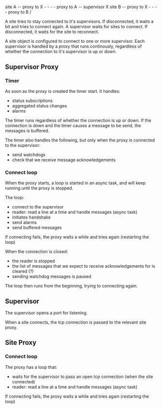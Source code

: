 # 

site A -- proxy to X - - - - proxy to A -- supervisor X
site B --	proxy to X - - - - proxy to B /


A site tries to stay connected to it's supervisors. If disconnected, it waits a bit and tries to connect again.
A supervisor waits for sites to connect. If disconnected, it waits for the site to reconnect.


A site object is configured to connect to one or more supervisor. Each supervisor is handled by a proxy that runs continously, regardless of whether the connection to it's supervisor is up or down.

## Supervisor Proxy
### Timer
As soon as the proxy is created the timer start. It handles:
- status subscriptions
- aggregated status changes
- alarms

The timer runs regardless of whether the connection is up or down. If the connection is down and the timer causes a message to be send, the messages is buffered.

The timer also handles the following, but only when the proxy is connected to the supervisor:

- send watchdogs
- check that we receive message acknowledgements

### Connect loop
When the proxy starts, a loop is started in an async task, and will keep running until the proxy is stopped.

The loop:
- connect to the supervisor
- reader: read a line at a time and handle messages (async task)
- initiates handshake
- send alarms
- send buffered messages

If connecting fails, the proxy waits a while and tries again (restarting the loop)

When the connection is closed:
- the reader is stopped
- the list of messages that we expect to receive acknowledgements for is cleared (?)
- sending watchdog messages is paused

The loop then runs from the beginning, trying to connecting again.



## Supervisor
The supervisor opens a port for listening.

When a site connects, the tcp connection is passed to the relevant site proxy.


## Site Proxy
### Connect loop
The proxy has a loop that:
- waits for the supervisor to pass an open tcp connection (when the site connected)
- reader: read a line at a time and handle messages (async task)

If connecting fails, the proxy waits a while and tries again (restarting the loop)
